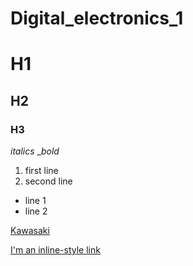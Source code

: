 # Digital_electronics_1

# H1
## H2
### H3

_italics_ __bold_

1. first line
2. second line

- line 1 
- line 2

[Kawasaki](https://www.Kawasaki.cz)

[I'm an inline-style link](https://www.google.com)
